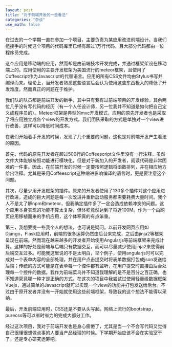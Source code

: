 ```yaml
---
layout: post
title: "对于前端开发的一些看法"
categories: "杂谈"
use_math: false
---
```

在过去的一个学期一直在参加一个项目，主要负责为某应用改进前端设计。当我们组接手的时候这个项目的代码库里已经有超过1万行代码，且大部分代码都由一位程序员完成。

这个应用是移动端的应用，然而却是由前端技术开发完成，并通过框架架设在移动端上的。应用使用的主要开发框架为美国流行的meteor框架，且使用了Coffescript作为Javascript的代替语言。应用的所有CSS文件均由Stylus书写并编译而来。理论上，当开发者熟悉这些语言后会认为使用这些东西极大的降低了开发难度。然而真正的问题在于维护。

我们队的队员都是前端开发的新手，其中只有我有过前端项目的开发经验。其余两位几乎没有写代码的经历（有一个人任设计师，另一位我并不知道是如何把自己定义成程序员的）。Meteor框架是典型的mvc开发模式，应用的原先开发者也是采取了将应用独立成各个view的开发方式。我们团队采取的方式是单独对一个view进行改善，这样可以降低时间成本。

在我们开始着手开发的时候，发现了几个重要的问题，这也是对前端开发产生看法的原因。

首先，代码的原先开发者在超过500行的Coffeescript文件里没有一行注释。虽然文件大体能够按照功能进行模块化，但是对于新加入的开发者，阅读代码是非常困难的一件事。因此，在前端开发的时候一定要按照逻辑将函数排列，并在相应地方给出注释。尤其是采用Coffeescript这种缩进影响编译的语言时，更是要注意这个问题。

其次，尽量少用开发框架的插件。原来的开发者使用了130多个插件对这个应用进行改进，造成的巨大问题是每一次改进并重新启动服务都需要耗费大量时间。我个人不是太了解npm和meteor，但我确定插件多了一定会造成依赖冲突的问题。这个应用本身实现的功能不算太复杂，但体积竟然达到了将近100M。作为一个由网页应用移植而来的手机应用，这个体积真的有点笨重。

第三，我想要提一些我个人的想法，也可说是疑问。以前开发网页应用如Django，Flask应用时，前端的很多运算仍然由后台来完成，之后由jinja2等框架呈现在前端。然而现在越来越多的开发者开始使用Angularjs等前端框架来完成计算。这样的好处是前端与后端只有数据交互，而可以尽量减少使用jinja2来使得前后端交互过多。可能我这里说的不是太明白，举个例子，使用angularjs时可以完成对一个表单内容的全部处理，并在用户点击提交时将表单数据打包成json发送给后端；传统的方式可能是在表单每一个控件都有监听，在用户提交时直接由后台处理每一个控件的数据。我作为前端菜鸟并不知道我理解的是不是百分之百正确，也不知道究竟哪一种才是正确的方式。在这次的项目中我尝试过使用轻量级数据框架Vuejs，通过简单的Javascript就可以实现一个view的功能并打包发送给后台。不过由于原开发者并没有一开始就使用这些前端框架，导致我的这个想法不能得以采纳。

最后，开发前端应用时，CSS还是不要从头写起。网络上流行的bootstrap，purecss等可以省时省力的完成大部分工作。

经过这次项目，我对于前端开发也是身心疲倦了，尤其是当一个不会写代码又觉得自己很懂很想做点事的人要当产品经理的时候。下学期开始应该不会在实验室干了，还是专心研究运筹吧。